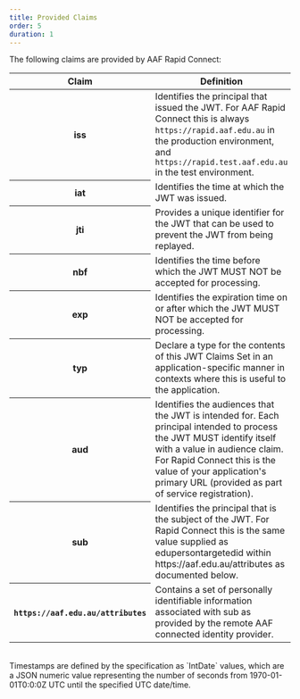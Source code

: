 ```yaml
---
title: Provided Claims
order: 5
duration: 1
---
```


The following claims are provided by AAF Rapid Connect:

<table class="table table-striped">
  <thead>
    <tr>
      <th scope="col">Claim</th>
      <th scope="col">Definition</th>
    </tr>
  </thead>
  <tbody>
    <tr>
    <th scope="row">iss</th>
      <td>Identifies the principal that issued the JWT. For AAF Rapid Connect this is always <code>https://rapid.aaf.edu.au</code> in the production environment, and <code>https://rapid.test.aaf.edu.au</code> in the test environment.
</td>
    </tr>
    <tr>
        <th scope="row">iat</th>
      <td>Identifies the time at which the JWT was issued.</td>
    </tr>
    <tr>
      <th scope="row">jti</th>
      <td>Provides a unique identifier for the JWT that can be used to prevent the JWT from being replayed.</td>
    </tr>
    <tr>
      <th scope="row">nbf</th>
      <td>Identifies the time before which the JWT MUST NOT be accepted for processing.</td>
    </tr>
    <tr>
      <th scope="row">exp</th>
      <td>Identifies the expiration time on or after which the JWT MUST NOT be accepted for processing.</td>
    </tr>
    <tr>
      <th scope="row">typ</th>
      <td>Declare a type for the contents of this JWT Claims Set in an application-specific manner in contexts where this is useful to the application.</td>
    </tr>
    <tr>
      <th scope="row">aud</th>
      <td>Identifies the audiences that the JWT is intended for. Each principal intended to process the JWT MUST identify itself with a value in audience claim. For Rapid Connect this is the value of your application's primary URL (provided as part of service registration).</td>
    </tr>
    <tr>
      <th scope="row">sub</th>
      <td>Identifies the principal that is the subject of the JWT. For Rapid Connect this is the same value supplied as edupersontargetedid within https://aaf.edu.au/attributes as documented below.</td>
    </tr>
    <tr>
      <th scope="row"><code>https://aaf.edu.au/attributes</code></th>
      <td>Contains a set of personally identifiable information associated with sub as provided by the remote AAF connected identity provider.</td>
    </tr>
  </tbody>
</table>
<br>
Timestamps are defined by the specification as `IntDate` values, which are a JSON numeric value representing the number of seconds from 1970-01-01T0:0:0Z UTC until the specified UTC date/time.
